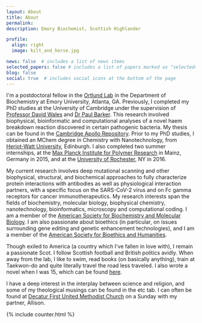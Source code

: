 ```yaml
---
layout: About
title: About
permalink:
description: Emory Biochemist, Scottish Highlander

profile:
  align: right
  image: kilt_and_horse.jpg

news: false  # includes a list of news items
selected_papers: false # includes a list of papers marked as "selected={true}"
blog: false
social: true  # includes social icons at the bottom of the page
---
```


I'm a postdoctoral fellow in the [Ortlund Lab](https://med.emory.edu/departments/biochemistry/research-labs/ortlund/index.html) in the Department of Biochemistry at Emory University, Atlanta, GA. Previously, I completed my PhD studies at the University of Cambridge under the supervision of [Professor David Wales](https://www.ch.cam.ac.uk/person/dw34) and [Dr Paul Barker](https://www.ch.cam.ac.uk/person/pdb30). This research involved biophysical, bioinformatic and computational analyses of a novel haem breakdown reaction discovered in certain pathogenic bacteria. My thesis can be found in the [Cambridge Apollo Repository](https://www.repository.cam.ac.uk/handle/1810/332914). Prior to my PhD studies, I obtained an MChem degree in Chemistry with Nanotechnology, from [Heriot-Watt University](https://www.hw.ac.uk/uk/schools/engineering-physical-sciences/teaching/chemistry.htm), Edinburgh. I also completed two summer internships, at the [Max Planck Institute for Polymer Research](https://www.mpip-mainz.mpg.de/en/home) in Mainz, Germany in 2015, and at the [University of Rochester](https://www.sas.rochester.edu/chm/groups/krauss/), NY in 2016.

My current research involves deep mutational scanning and other biophysical, structural, and biochemical approaches to fully characterize protein interactions with antibodies as well as physiological interaction partners, with a specific focus on the SARS-CoV-2 virus and on Fc gamma receptors for cancer immunotherapeutics. My research interests span the fields of biochemistry, molecular biology, biophysical chemistry, nanotechnology, bioinformatics, microscopy and computational coding.  I am a member of the [American Society for Biochemistry and Molecular Biology](https://www.asbmb.org/). I am also passionate about bioethics (in particular, on issues surrounding gene editing and genetic enhancement technologies), and I am a member of the [American Society for Bioethics and Humanities](https://asbh.org/).

Though exiled to America (a country which I've fallen in love with), I remain a passionate Scot. I follow Scottish football and British politics avidly. When away from the lab, I like to swim, read books (on basically anything), train at Taekwon-do and quite literally travel the road less traveled. I also wrote a novel when I was 15, which can be found [here](https://www.amazon.co.uk/Man-Who-Fooled-Scotland/dp/1500522368).

I have a deep interest in the interplay between science and religion, and some of my theological musings can be found in the etc tab. I can often be found at [Decatur First United Methodist Church](https://decaturfirst.org/) on a Sunday with my partner, Allison.

{% include counter.html %}
